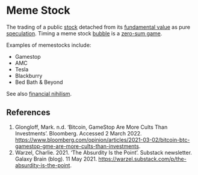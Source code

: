 # Meme Stock
The trading of a public [stock](stock.md) detached from its [fundamental value](fundamental-value.md) as pure [speculation](speculation.md). Timing a meme stock [bubble](bubble.md) is a [zero-sum game](zero-sum-game.md). 

Examples of memestocks include:

* Gamestop
* AMC
* Tesla
* Blackburry
* Bed Bath & Beyond

See also [financial nihilism](financial-nihilism.md).

## References
1. Glongloff, Mark. n.d. ‘Bitcoin, GameStop Are More Cults Than Investments’. Bloomberg. Accessed 2 March 2022. https://www.bloomberg.com/opinion/articles/2021-03-02/bitcoin-btc-gamestop-gme-are-more-cults-than-investments.
1. Warzel, Charlie. 2021. ‘The Absurdity Is the Point’. Substack newsletter. Galaxy Brain (blog). 11 May 2021. https://warzel.substack.com/p/the-absurdity-is-the-point.